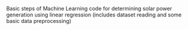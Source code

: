 Basic steps of Machine Learning code for determining solar power generation using linear regression (includes dataset reading and some basic data preprocessing)
